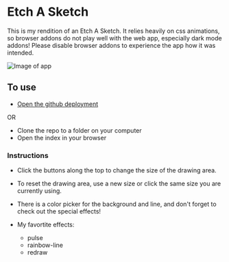 # Etch A Sketch

This is my rendition of an Etch A Sketch. It relies heavily on css animations, so browser addons do not play well with the web app, especially dark mode addons! Please disable browser addons to experience the app how it was intended.

![Image of app](https://user-images.githubusercontent.com/105559727/260780235-ee3177f4-4210-43e3-b207-07c9c8aa68bf.png)

## To use

- [Open the github deployment](https://tdrw27.github.io/etch-a-sketch/)


OR

- Clone the repo to a folder on your computer
- Open the index in your browser

### Instructions

- Click the buttons along the top to change the size of the drawing area.

- To reset the drawing area, use a new size or click the same size you are currently using.

- There is a color picker for the background and line, and don't forget to check out the special effects!

- My favortite effects:
    - pulse
    - rainbow-line
    - redraw
